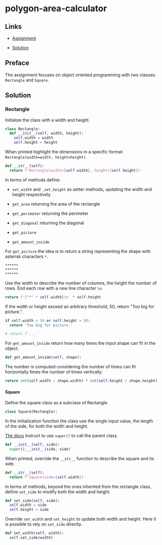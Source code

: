 # polygon-area-calculator

## Links

- [Assignment](https://www.freecodecamp.org/learn/scientific-computing-with-python/scientific-computing-with-python-projects/polygon-area-calculator)

- [Solution](https://replit.com/@borntofrappe/boilerplate-polygon-area-calculator)

## Preface

The assignment focuses on object oriented programming with two classes: `Rectangle` and `Square`.

## Solution

### Rectangle

Initialize the class with a width and height.

```py
class Rectangle:
  def __init__(self, width, height):
    self.width = width
    self.height = height
```

When printed highlight the dimensions in a specific format: `Rectangle(width=width, height=height)`.

```py
def __str__(self):
  return f'Rectangle(width={self.width}, height={self.height})'
```

In terms of methods define:

- `set_width` and `_set_height` as setter methods, updating the width and height respectively

- `get_area` returning the area of the rectangle

- `get_perimeter` returning the perimeter

- `get_diagonal` returning the diagonal

- `get_picture`

- `get_amount_inside`

For `get_picture` the idea is to return a string representing the shape with asterisk characters `*`.

```text
******
******
******
```

Use the width to describe the number of columns, the height the number of rows. End each row with a new line character `\n`.

```py
return f'{"*" * self.width}\n' * self.height
```

If the width or height exceed an arbitrary threshold, 50, return "Too big for picture.".

```py
if self.width > 50 or self.height > 50:
  return 'Too big for picture.'

# return f'...'
```

For `get_amount_inside` return how many times the input shape can fit in the object.

```py
def get_amount_inside(self, shape):
```

The number is computed considering the number of times can fit horizontally times the number of times vertically.

```py
return int(self.width / shape.width) * int(self.height / shape.height)
```

#### Square

Define the square class as a subclass of Rectangle.

```py
class Square(Rectangle):
```

In the initialization function the class use the single input value, the length of the side, for both the width and height.

[The docs](https://docs.python.org/3/library/functions.html#super) instruct to use `super()` to call the parent class.

```py
def __init__(self, side):
  super().__init__(side, side)
```

When printed, override the `__str__` function to describe the square and its side.

```py
def __str__(self):
  return f'Square(side={self.width})'
```

In terms of methods, beyond the ones inherited from the rectangle class, define `set_side` to modify both the width and height.

```py
def set_side(self, side):
  self.width = side
  self.height = side
```

Override `set_width` and `set_height` to update both width and height. Here it is possible to rely on `set_side` directly.

```py
def set_width(self, width):
  self.set_side(width)
```
